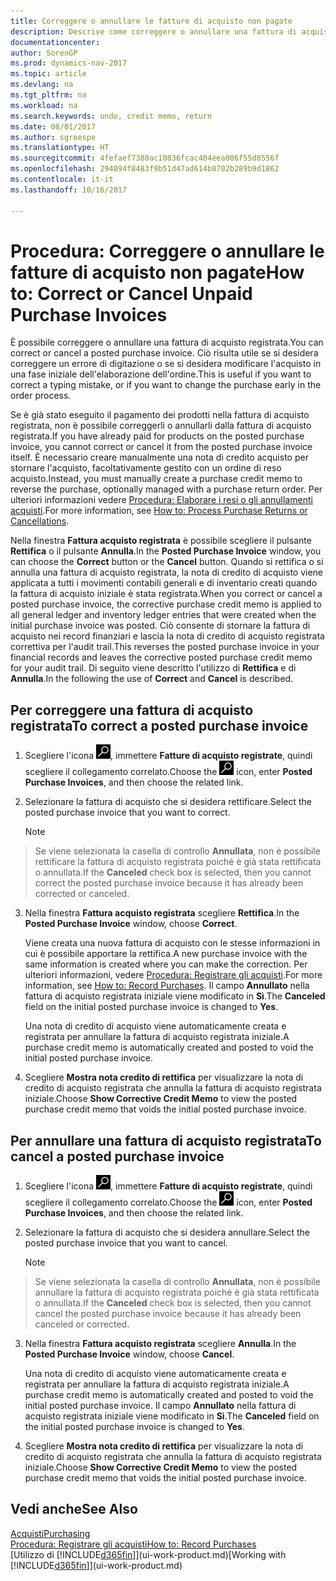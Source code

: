 ```yaml
---
title: Correggere o annullare le fatture di acquisto non pagate
description: Descrive come correggere o annullare una fattura di acquisto registrata e creare automaticamente una nota di credito di acquisto.
documentationcenter: 
author: SorenGP
ms.prod: dynamics-nav-2017
ms.topic: article
ms.devlang: na
ms.tgt_pltfrm: na
ms.workload: na
ms.search.keywords: undo, credit memo, return
ms.date: 08/01/2017
ms.author: sgroespe
ms.translationtype: HT
ms.sourcegitcommit: 4fefaef7380ac10836fcac404eea006f55d8556f
ms.openlocfilehash: 294094f8483f9b51d47ad614b8702b289b9d1862
ms.contentlocale: it-it
ms.lasthandoff: 10/16/2017

---
```

# <a name="how-to-correct-or-cancel-unpaid-purchase-invoices"></a><span data-ttu-id="9937d-103">Procedura: Correggere o annullare le fatture di acquisto non pagate</span><span class="sxs-lookup"><span data-stu-id="9937d-103">How to: Correct or Cancel Unpaid Purchase Invoices</span></span>
<span data-ttu-id="9937d-104">È possibile correggere o annullare una fattura di acquisto registrata.</span><span class="sxs-lookup"><span data-stu-id="9937d-104">You can correct or cancel a posted purchase invoice.</span></span> <span data-ttu-id="9937d-105">Ciò risulta utile se si desidera correggere un errore di digitazione o se si desidera modificare l'acquisto in una fase iniziale dell'elaborazione dell'ordine.</span><span class="sxs-lookup"><span data-stu-id="9937d-105">This is useful if you want to correct a typing mistake, or if you want to change the purchase early in the order process.</span></span>

<span data-ttu-id="9937d-106">Se è già stato eseguito il pagamento dei prodotti nella fattura di acquisto registrata, non è possibile correggerli o annullarli dalla fattura di acquisto registrata.</span><span class="sxs-lookup"><span data-stu-id="9937d-106">If you have already paid for products on the posted purchase invoice, you cannot correct or cancel it from the posted purchase invoice itself.</span></span> <span data-ttu-id="9937d-107">È necessario creare manualmente una nota di credito acquisto per stornare l'acquisto, facoltativamente gestito con un ordine di reso acquisto.</span><span class="sxs-lookup"><span data-stu-id="9937d-107">Instead, you must manually create a purchase credit memo to reverse the purchase, optionally managed with a purchase return order.</span></span> <span data-ttu-id="9937d-108">Per ulteriori informazioni vedere [Procedura: Elaborare i resi o gli annullamenti acquisti](purchasing-how-process-purchase-returns-cancellations.md).</span><span class="sxs-lookup"><span data-stu-id="9937d-108">For more information, see [How to: Process Purchase Returns or Cancellations](purchasing-how-process-purchase-returns-cancellations.md).</span></span>

<span data-ttu-id="9937d-109">Nella finestra **Fattura acquisto registrata** è possibile scegliere il pulsante **Rettifica** o il pulsante **Annulla**.</span><span class="sxs-lookup"><span data-stu-id="9937d-109">In the **Posted Purchase Invoice** window, you can choose the **Correct** button or the **Cancel** button.</span></span> <span data-ttu-id="9937d-110">Quando si rettifica o si annulla una fattura di acquisto registrata, la nota di credito di acquisto viene applicata a tutti i movimenti contabili generali e di inventario creati quando la fattura di acquisto iniziale è stata registrata.</span><span class="sxs-lookup"><span data-stu-id="9937d-110">When you correct or cancel a posted purchase invoice, the corrective purchase credit memo is applied to all general ledger and inventory ledger entries that were created when the initial purchase invoice was posted.</span></span> <span data-ttu-id="9937d-111">Ciò consente di stornare la fattura di acquisto nei record finanziari e lascia la nota di credito di acquisto registrata correttiva per l'audit trail.</span><span class="sxs-lookup"><span data-stu-id="9937d-111">This reverses the posted purchase invoice in your financial records and leaves the corrective posted purchase credit memo for your audit trail.</span></span> <span data-ttu-id="9937d-112">Di seguito viene descritto l'utilizzo di **Rettifica** e di **Annulla**.</span><span class="sxs-lookup"><span data-stu-id="9937d-112">In the following the use of **Correct** and **Cancel** is described.</span></span>

## <a name="to-correct-a-posted-purchase-invoice"></a><span data-ttu-id="9937d-113">Per correggere una fattura di acquisto registrata</span><span class="sxs-lookup"><span data-stu-id="9937d-113">To correct a posted purchase invoice</span></span>
1. <span data-ttu-id="9937d-114">Scegliere l'icona ![Cerca pagina o report](media/ui-search/search_small.png "icona Cerca pagina o report"), immettere **Fatture di acquisto registrate**, quindi scegliere il collegamento correlato.</span><span class="sxs-lookup"><span data-stu-id="9937d-114">Choose the ![Search for Page or Report](media/ui-search/search_small.png "Search for Page or Report icon") icon, enter **Posted Purchase Invoices**, and then choose the related link.</span></span>  
2. <span data-ttu-id="9937d-115">Selezionare la fattura di acquisto che si desidera rettificare.</span><span class="sxs-lookup"><span data-stu-id="9937d-115">Select the posted purchase invoice that you want to correct.</span></span>  

    > [!NOTE]  
>   <span data-ttu-id="9937d-116">Se viene selezionata la casella di controllo **Annullata**, non è possibile rettificare la fattura di acquisto registrata poiché è già stata rettificata o annullata.</span><span class="sxs-lookup"><span data-stu-id="9937d-116">If the **Canceled** check box is selected, then you cannot correct the posted purchase invoice because it has already been corrected or canceled.</span></span>
3. <span data-ttu-id="9937d-117">Nella finestra **Fattura acquisto registrata** scegliere **Rettifica**.</span><span class="sxs-lookup"><span data-stu-id="9937d-117">In the **Posted Purchase Invoice** window, choose **Correct**.</span></span>

    <span data-ttu-id="9937d-118">Viene creata una nuova fattura di acquisto con le stesse informazioni in cui è possibile apportare la rettifica.</span><span class="sxs-lookup"><span data-stu-id="9937d-118">A new purchase invoice with the same information is created where you can make the correction.</span></span> <span data-ttu-id="9937d-119">Per ulteriori informazioni, vedere [Procedura: Registrare gli acquisti](purchasing-how-record-purchases.md).</span><span class="sxs-lookup"><span data-stu-id="9937d-119">For more information, see [How to: Record Purchases](purchasing-how-record-purchases.md).</span></span> <span data-ttu-id="9937d-120">Il campo **Annullato** nella fattura di acquisto registrata iniziale viene modificato in **Sì**.</span><span class="sxs-lookup"><span data-stu-id="9937d-120">The **Canceled** field on the initial posted purchase invoice is changed to **Yes**.</span></span>

    <span data-ttu-id="9937d-121">Una nota di credito di acquisto viene automaticamente creata e registrata per annullare la fattura di acquisto registrata iniziale.</span><span class="sxs-lookup"><span data-stu-id="9937d-121">A purchase credit memo is automatically created and posted to void the initial posted purchase invoice.</span></span>
4. <span data-ttu-id="9937d-122">Scegliere **Mostra nota credito di rettifica** per visualizzare la nota di credito di acquisto registrata che annulla la fattura di acquisto registrata iniziale.</span><span class="sxs-lookup"><span data-stu-id="9937d-122">Choose **Show Corrective Credit Memo** to view the posted purchase credit memo that voids the initial posted purchase invoice.</span></span>

## <a name="to-cancel-a-posted-purchase-invoice"></a><span data-ttu-id="9937d-123">Per annullare una fattura di acquisto registrata</span><span class="sxs-lookup"><span data-stu-id="9937d-123">To cancel a posted purchase invoice</span></span>
1. <span data-ttu-id="9937d-124">Scegliere l'icona ![Cerca pagina o report](media/ui-search/search_small.png "icona Cerca pagina o report"), immettere **Fatture di acquisto registrate**, quindi scegliere il collegamento correlato.</span><span class="sxs-lookup"><span data-stu-id="9937d-124">Choose the ![Search for Page or Report](media/ui-search/search_small.png "Search for Page or Report icon") icon, enter **Posted Purchase Invoices**, and then choose the related link.</span></span>  
2. <span data-ttu-id="9937d-125">Selezionare la fattura di acquisto che si desidera annullare.</span><span class="sxs-lookup"><span data-stu-id="9937d-125">Select the posted purchase invoice that you want to cancel.</span></span>

    > [!NOTE]  
>   <span data-ttu-id="9937d-126">Se viene selezionata la casella di controllo **Annullata**, non è possibile annullare la fattura di acquisto registrata poiché è già stata rettificata o annullata.</span><span class="sxs-lookup"><span data-stu-id="9937d-126">If the **Canceled** check box is selected, then you cannot cancel the posted purchase invoice because it has already been canceled or corrected.</span></span>
3. <span data-ttu-id="9937d-127">Nella finestra **Fattura acquisto registrata** scegliere **Annulla**.</span><span class="sxs-lookup"><span data-stu-id="9937d-127">In the **Posted Purchase Invoice** window, choose **Cancel**.</span></span>

    <span data-ttu-id="9937d-128">Una nota di credito di acquisto viene automaticamente creata e registrata per annullare la fattura di acquisto registrata iniziale.</span><span class="sxs-lookup"><span data-stu-id="9937d-128">A purchase credit memo is automatically created and posted to void the initial posted purchase invoice.</span></span> <span data-ttu-id="9937d-129">Il campo **Annullato** nella fattura di acquisto registrata iniziale viene modificato in **Sì**.</span><span class="sxs-lookup"><span data-stu-id="9937d-129">The **Canceled** field on the initial posted purchase invoice is changed to **Yes**.</span></span>
4. <span data-ttu-id="9937d-130">Scegliere **Mostra nota credito di rettifica** per visualizzare la nota di credito di acquisto registrata che annulla la fattura di acquisto registrata iniziale.</span><span class="sxs-lookup"><span data-stu-id="9937d-130">Choose **Show Corrective Credit Memo** to view the posted purchase credit memo that voids the initial posted purchase invoice.</span></span>

## <a name="see-also"></a><span data-ttu-id="9937d-131">Vedi anche</span><span class="sxs-lookup"><span data-stu-id="9937d-131">See Also</span></span>
[<span data-ttu-id="9937d-132">Acquisti</span><span class="sxs-lookup"><span data-stu-id="9937d-132">Purchasing</span></span>](purchasing-manage-purchasing.md)  
[<span data-ttu-id="9937d-133">Procedura: Registrare gli acquisti</span><span class="sxs-lookup"><span data-stu-id="9937d-133">How to: Record Purchases</span></span>](purchasing-how-record-purchases.md)  
<span data-ttu-id="9937d-134">[Utilizzo di [!INCLUDE[d365fin](includes/d365fin_md.md)]](ui-work-product.md)</span><span class="sxs-lookup"><span data-stu-id="9937d-134">[Working with [!INCLUDE[d365fin](includes/d365fin_md.md)]](ui-work-product.md)</span></span>


